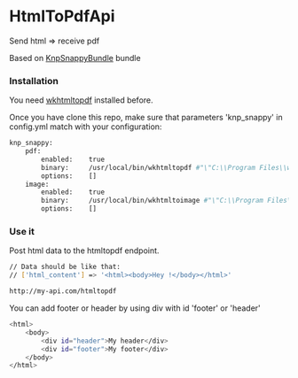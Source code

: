 # HtmlToPdfApi

Send html => receive pdf

Based on [KnpSnappyBundle] bundle
### Installation
You need [wkhtmltopdf] installed before.

Once you have clone this repo, make sure that parameters 'knp_snappy' in config.yml match with your configuration:

```sh
knp_snappy:
    pdf:
        enabled:    true
        binary:     /usr/local/bin/wkhtmltopdf #"\"C:\\Program Files\\wkhtmltopdf\\bin\\wkhtmltopdf.exe\"" for Windows users
        options:    []
    image:
        enabled:    true
        binary:     /usr/local/bin/wkhtmltoimage #"\"C:\\Program Files\\wkhtmltopdf\\bin\\wkhtmltoimage.exe\"" for Windows users
        options:    []

```

### Use it

Post html data to the htmltopdf endpoint.

```sh
// Data should be like that:
// ['html_content'] => '<html><body>Hey !</body></html>'

http://my-api.com/htmltopdf
```

You can add footer or header by using div with id 'footer' or 'header'
```sh
<html>
    <body>
        <div id="header">My header</div>
        <div id="footer">My footer</div>
    </body>
</html>

```

[KnpSnappyBundle]: <https://github.com/KnpLabs/KnpSnappyBundle>
[wkhtmltopdf]: <http://wkhtmltopdf.org/downloads.html>
